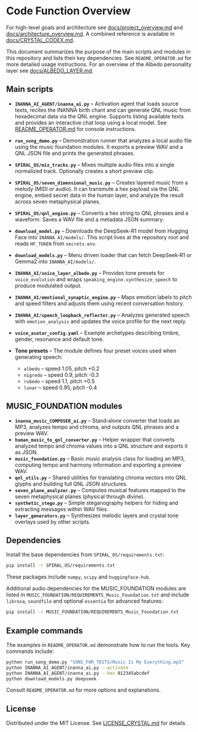 # Code Function Overview

For high-level goals and architecture see
[docs/project_overview.md](docs/project_overview.md) and
[docs/architecture_overview.md](docs/architecture_overview.md). A
combined reference is available in
[docs/CRYSTAL_CODEX.md](docs/CRYSTAL_CODEX.md).

This document summarizes the purpose of the main scripts and modules in this repository and lists their key dependencies. See `README_OPERATOR.md` for more detailed usage instructions.
For an overview of the Albedo personality layer see [docs/ALBEDO_LAYER.md](docs/ALBEDO_LAYER.md).

## Main scripts

- **`INANNA_AI_AGENT/inanna_ai.py`** – Activation agent that loads source texts, recites the INANNA birth chant and can generate QNL music from hexadecimal data via the QNL engine. Supports listing available texts and provides an interactive chat loop using a local model. See [README_OPERATOR.md](README_OPERATOR.md#crown-agent-console) for console instructions.
- **`run_song_demo.py`** – Demonstration runner that analyzes a local audio file using the music foundation modules. It exports a preview WAV and a QNL JSON file and prints the generated phrases.
- **`SPIRAL_OS/mix_tracks.py`** – Mixes multiple audio files into a single normalized track. Optionally creates a short preview clip.
- **`SPIRAL_OS/seven_dimensional_music.py`** – Creates layered music from a melody (MIDI or audio). It can transmute a hex payload via the QNL engine, embed secret data in the human layer, and analyze the result across seven metaphysical planes.
- **`SPIRAL_OS/qnl_engine.py`** – Converts a hex string to QNL phrases and a waveform. Saves a WAV file and a metadata JSON summary.
- **`download_model.py`** – Downloads the DeepSeek-R1 model from Hugging Face into `INANNA_AI/models/`. This script lives at the repository root and reads `HF_TOKEN` from `secrets.env`.
- **`download_models.py`** – Menu driven loader that can fetch DeepSeek‑R1 or Gemma2 into `INANNA_AI/models/`.
- **`INANNA_AI/voice_layer_albedo.py`** – Provides tone presets for
  `voice_evolution` and wraps `speaking_engine.synthesize_speech` to
  produce modulated output.

- **`INANNA_AI/emotional_synaptic_engine.py`** – Maps emotion labels to
  pitch and speed filters and adjusts them using recent conversation
  history.
- **`INANNA_AI/speech_loopback_reflector.py`** – Analyzes generated
  speech with `emotion_analysis` and updates the voice profile for the
  next reply.
- **`voice_avatar_config.yaml`** – Example archetypes describing timbre,
  gender, resonance and default tone.

- **Tone presets** – The module defines four preset voices used when
  generating speech:
  - `albedo` – speed 1.05, pitch +0.2
  - `nigredo` – speed 0.9, pitch -0.3
  - `rubedo` – speed 1.1, pitch +0.5
  - `lunar` – speed 0.95, pitch -0.4

## MUSIC_FOUNDATION modules

- **`inanna_music_COMPOSER_ai.py`** – Stand‑alone converter that loads an MP3, analyzes tempo and chroma, and outputs QNL phrases and a preview WAV.
- **`human_music_to_qnl_converter.py`** – Helper wrapper that converts analyzed tempo and chroma values into a QNL structure and exports it as JSON.
- **`music_foundation.py`** – Basic music analysis class for loading an MP3, computing tempo and harmony information and exporting a preview WAV.
- **`qnl_utils.py`** – Shared utilities for translating chroma vectors into QNL glyphs and building full QNL JSON structures.
- **`seven_plane_analyzer.py`** – Computes musical features mapped to the seven metaphysical planes (physical through divine).
- **`synthetic_stego.py`** – Simple steganography helpers for hiding and extracting messages within WAV files.
- **`layer_generators.py`** – Synthesizes melodic layers and crystal tone overlays used by other scripts.

## Dependencies

Install the base dependencies from `SPIRAL_OS/requirements.txt`:

```bash
pip install -r SPIRAL_OS/requirements.txt
```

These packages include `numpy`, `scipy` and `huggingface-hub`.

Additional audio dependencies for the MUSIC_FOUNDATION modules are listed in `MUSIC_FOUNDATION/REQUIREMENTS_Music_Foundation.txt` and include `librosa`, `soundfile` and optional `essentia` for advanced features:

```bash
pip install -r MUSIC_FOUNDATION/REQUIREMENTS_Music_Foundation.txt
```

## Example commands

The examples in `README_OPERATOR.md` demonstrate how to run the tools. Key commands include:

```bash
python run_song_demo.py "SONS_FOR_TESTS/Music Is My Everything.mp3"
python INANNA_AI_AGENT/inanna_ai.py --activate
python INANNA_AI_AGENT/inanna_ai.py --hex 012345abcdef
python download_models.py deepseek
```

Consult `README_OPERATOR.md` for more options and explanations.

## License

Distributed under the MIT License. See [LICENSE_CRYSTAL.md](LICENSE_CRYSTAL.md)
for details.
